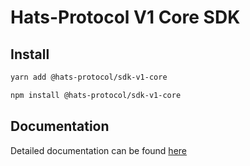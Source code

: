 # Hats-Protocol V1 Core SDK

## Install

```bash
yarn add @hats-protocol/sdk-v1-core

npm install @hats-protocol/sdk-v1-core
```

## Documentation

Detailed documentation can be found [here](https://docs.hatsprotocol.xyz/for-developers/hats-protocol-sdk)
